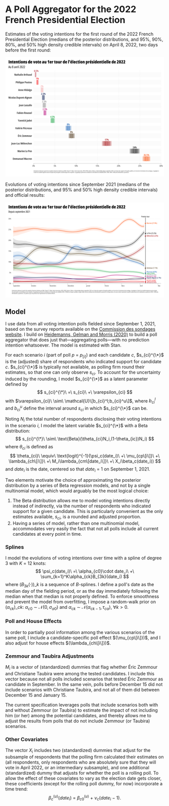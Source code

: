 # A Poll Aggregator for the 2022 French Presidential Election

Estimates of the voting intentions for the first round of the 2022 French Presidential Election (medians of the posterior distributions, and 95%, 90%, 80%, and 50% high density credible intervals) on April 8, 2022, two days before the first round:

![](https://github.com/flavienganter/polls-2022-election/blob/main/PollsFrance2022_latest.png?raw=true)

Evolutions of voting intentions since September 2021 (medians of the posterior distributions, and 95% and 50% high density credible intervals) and official results:

![](https://github.com/flavienganter/polls-2022-election/blob/main/PollsFrance2022_evolution_final.png?raw=true)

## Model

I use data from all voting intention polls fielded since September 1, 2021, based on the survey reports available on the [Commission des sondages website](https://www.commission-des-sondages.fr/notices/). I build on [Heidemanns, Gelman and Morris (2020)](https://hdsr.mitpress.mit.edu/pub/nw1dzd02/release/1) to build a poll aggregator that does just that—aggregating polls—with no prediction intention whatsoever. The model is estimated with Stan.

For each scenario $i$ (part of poll $p\ =\ p_{[i]}$) and each candidate $c$, $s_{ci}^{\*}$ is the (adjusted) share of respondents who indicated support for candidate $c$. $s_{ci}^{\*}$ is typically not available, as polling firm round their estimates, so that one can only observe $s_{ci}$. To account for the uncertainty induced by the rounding, I model $s_{ci}^{\*}$ as a latent parameter defined by
$$ s_{ci}^{\*}\ =\ s_{ci}\ +\ \varepsilon_{ci} $$
with $\varepsilon_{ci}\ \sim\ \mathcal{U}\[b_{ci}^l;b_{ci}^u\]$, where $b_{ci}^l$ and $b_{ci}^u$ define the interval around $s_{ci}$ in which $s_{ci}^{\*}$ can be.

Noting $N_i$ the total number of respondents disclosing their voting intentions in the scenario $i$, I model the latent variable $s_{ci}^{\*}$ with a Beta distribution:
$$
s_{ci}^{\*}\ \sim\ \text{Beta}(\theta_{ci}N_i,(1-\theta_{ic})N_i)
$$
where $\theta_{ci}$ is defined as
$$ \theta_{ci}\ \equiv\ \text{logit}^{-1}(\psi_c(date_i)\ +\ \mu_{cp\[i\]}\ +\ \lambda_{ch\[i\]}\ +\ M_i\lambda_{cm\[date_i\]}\ +\ X_i\beta_c(date_i)) $$
and $date_i$ is the date, centered so that $date_i\ =\ 1$ on September 1, 2021.

Two elements motivate the choice of approximating the posterior distribution by a series of Beta regression models, and not by a single multinomial model, which would arguably be the most logical choice:
1. The Beta distribution allows me to model voting intentions directly instead of indirectly, via the number of respondents who indicated support for a given candidate. This is particularly convenient as the only estimates available, $s_{ci}$, is a rounded and adjusted proportion.
2. Having a series of model, rather than one multinomial model, accommodates very easily the fact that not all polls include all current candidates at every point in time.

### Splines

I model the evolutions of voting intentions over time with a spline of degree 3 with $K\ =\ 12$ knots:
$$ \psi_c(date_i)\ =\ \alpha_{c0}\cdot date_i\ +\ \sum_{k=1}^K\alpha_{ck}B_{3k}(date_i) $$
where $(B_{3k}(\cdot))\_k$ is a sequence of $B$-splines. I define a poll's date as the median day of the fielding period, or as the day immediately following the median when that median is not properly defined. To enforce smoothness and prevent the model from overfitting, I impose a random-walk prior on $(\alpha_{ck})\_{ck}$: $\alpha_{c0}\ \sim\ \mathcal{N}(0,\sigma_{\alpha 0})$ and $\alpha_{ck}\ \sim\ \mathcal{N}(\alpha_{ck-1},\tau_{c\alpha})$, $\forall k>0$.

### Poll and House Effects

In order to partially pool information among the various scenarios of the same poll, I include a candidate-specific poll effect $(\mu_{cp\[i\]})$, and I also adjust for house effects $(\lambda_{ch\[i\]})$.

### Zemmour and Taubira Adjustments

$M_i$ is a vector of (standardized) dummies that flag whether Éric Zemmour and Christiane Taubira were among the tested candidates. I include this vector because not all polls included scenarios that tested Éric Zemmour as candidate in September. In the same vein, polls before December 15 did not include scenarios with Christiane Taubira, and not all of them did between December 15 and January 15.

The current specification leverages polls that include scenarios both with and without Zemmour (or Taubira) to estimate the impact of not including him (or her) among the potential candidates, and thereby allows me to adjust the results from polls that do not include Zemmour (or Taubira) scenarios.

### Other Covariates

The vector $X_i$ includes two (standardized) dummies that adjust for the subsample of respondents that the polling firm calculated their estimates on (all respondents, only respondents who are absolutely sure that they will vote in April 2022, or an intermediary subsample), and one additional (standardized) dummy that adjusts for whether the poll is a rolling poll. To allow the effect of these covariates to vary as the election date gets closer, these coefficients (except for the rolling poll dummy, for now) incorporate a time trend:
$$ \beta_c^{(u)}(date_i)\ =\ \beta_{c0}^{(u)}\ +\ \nu_c(date_i\ -\ 1). $$
